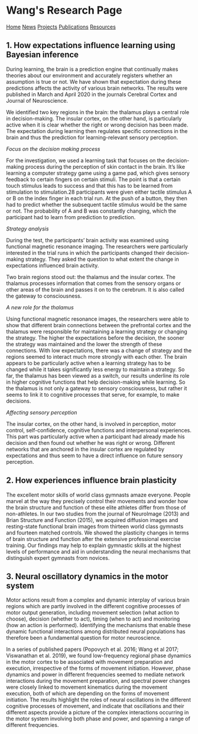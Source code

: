 # Wang's Research Page

[Home](https://bin-a-wang-lab.github.io/Home/)  [News](https://bin-a-wang-lab.github.io/News/)  [Projects](https://bin-a-wang-lab.github.io/Projects/)   [Publications](https://bin-a-wang-lab.github.io/Publications/)  [Resources](https://bin-a-wang-lab.github.io/Resources/)


## 1. How expectations influence learning using Bayesian inference

During learning, the brain is a prediction engine that continually makes theories about our environment and accurately registers whether an assumption is true or not. We have shown that expectation during these predictions affects the activity of various brain networks. The results were published in March and April 2020 in the journals Cerebral Cortex and Journal of Neuroscience.

We identified two key regions in the brain: the thalamus plays a central role in decision-making. The insular cortex, on the other hand, is particularly active when it is clear whether the right or wrong decision has been made. The expectation during learning then regulates specific connections in the brain and thus the prediction for learning-relevant sensory perception.

_Focus on the decision making process_

For the investigation, we used a learning task that focuses on the decision-making process during the perception of skin contact in the brain. It’s like learning a computer strategy game using a game pad, which gives sensory feedback to certain fingers on certain stimuli. The point is that a certain touch stimulus leads to success and that this has to be learned from stimulation to stimulation.28 participants were given either tactile stimulus A or B on the index finger in each trial run. At the push of a button, they then had to predict whether the subsequent tactile stimulus would be the same or not. The probability of A and B was constantly changing, which the participant had to learn from prediction to prediction.


_Strategy analysis_

During the test, the participants’ brain activity was examined using functional magnetic resonance imaging. The researchers were particularly interested in the trial runs in which the participants changed their decision-making strategy. They asked the question to what extent the change in expectations influenced brain activity.

Two brain regions stood out: the thalamus and the insular cortex. The thalamus processes information that comes from the sensory organs or other areas of the brain and passes it on to the cerebrum. It is also called the gateway to consciousness.

_A new role for the thalamus_

Using functional magnetic resonance images, the researchers were able to show that different brain connections between the prefrontal cortex and the thalamus were responsible for maintaining a learning strategy or changing the strategy. The higher the expectations before the decision, the sooner the strategy was maintained and the lower the strength of these connections. With low expectations, there was a change of strategy and the regions seemed to interact much more strongly with each other. The brain appears to be particularly active when a learning strategy has to be changed while it takes significantly less energy to maintain a strategy. 
So far, the thalamus has been viewed as a switch, our results underline its role in higher cognitive functions that help decision-making while learning. So the thalamus is not only a gateway to sensory consciousness, but rather it seems to link it to cognitive processes that serve, for example, to make decisions.

_Affecting sensory perception_

The insular cortex, on the other hand, is involved in perception, motor control, self-confidence, cognitive functions and interpersonal experiences. This part was particularly active when a participant had already made his decision and then found out whether he was right or wrong. Different networks that are anchored in the insular cortex are regulated by expectations and thus seem to have a direct influence on future sensory perception.

## 2. How experiences influence brain plasticity

The excellent motor skills of world class gymnasts amaze everyone. People marvel at the way they precisely control their movements and wonder how the brain structure and function of these elite athletes differ from those of non-athletes. In our two studies from the journal of NeuroImage (2013) and Brian Structure and Function (2015), we acquired diffusion images and resting-state functional brain images from thirteen world class gymnasts and fourteen matched controls. We showed the plasticity changes in terms of brain structure and function after the extensive professional exercise training.
Our findings may help to explain gymnastic skills at the highest levels of performance and aid in understanding the neural mechanisms that distinguish expert gymnasts from novices.


## 3. Neural oscillatory dynamics in the motor system

Motor actions result from a complex and dynamic interplay of various brain regions which are partly involved in the different cognitive processes of motor output generation, including movement selection (what action to choose), decision (whether to act), timing (when to act) and monitoring (how an action is performed). Identifying the mechanisms that enable these dynamic functional interactions among distributed neural populations has therefore been a fundamental question for motor neuroscience. 

In a series of published papers (Popovych et al. 2016; Wang et al 2017; Viswanathan et al. 2019), we found low-frequency regional phase dynamics in the motor cortex to be associated with movement preparation and execution, irrespective of the forms of movement initiation. However, phase dynamics and power in different frequencies seemed to mediate network interactions during the movement preparation, and spectral power changes were closely linked to movement kinematics during the movement execution, both of which are depending on the forms of movement initiation. The results highlight the roles of neural oscillations in the different cognitive processes of movement, and indicate that oscillations and their different aspects provide a picture of the complex interactions occurring in the motor system involving both phase and power, and spanning a range of different frequencies. 

